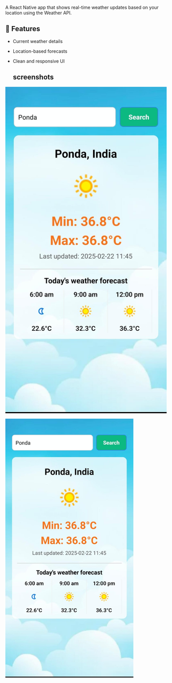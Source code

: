A React Native app that shows real-time weather updates based on your location using the Weather API.


## 🚀 Features 
- Current weather details  
- Location-based forecasts  
- Clean and responsive UI

  ## screenshots
![image alt](https://github.com/Hussain-Saabri/weatherApp/blob/79ba52f53b19cb14e360c5a9326219e5040750d3/screenshot.jpg)


<img src="https://github.com/Hussain-Saabri/weatherApp/blob/79ba52f53b19cb14e360c5a9326219e5040750d3/screenshot.jpg" alt="App Screenshot" width="400"/>
  

